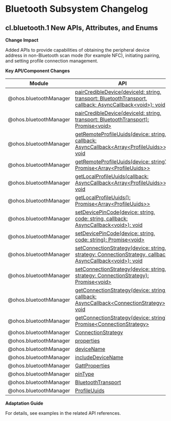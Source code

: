 # Bluetooth Subsystem Changelog

## cl.bluetooth.1 New APIs, Attributes, and Enums

**Change Impact**

Added APIs to provide capabilities of obtaining the peripheral device address in non-Bluetooth scan mode (for example NFC), initiating pairing, and setting profile connection management.

**Key API/Component Changes**

| Module        |API                                                |
| ------------- |-------------------------------------------------------- |
|@ohos.bluetoothManager| [pairCredibleDevice(deviceId: string, transport: BluetoothTransport, callback: AsyncCallback&lt;void&gt;): void](../../../application-dev/reference/apis/js-apis-bluetoothManager.md#bluetoothmanagerpaircredibledevice10)    |
|@ohos.bluetoothManager| [pairCredibleDevice(deviceId: string, transport: BluetoothTransport): Promise&lt;void&gt;](../../../application-dev/reference/apis/js-apis-bluetoothManager.md#bluetoothmanagerpaircredibledevice10-1)    |
|@ohos.bluetoothManager| [getRemoteProfileUuids(device: string, callback: AsyncCallback&lt;Array&lt;ProfileUuids&gt;&gt;): void](../../../application-dev/reference/apis/js-apis-bluetoothManager.md#bluetoothmanagergetremoteprofileuuids10)    |
|@ohos.bluetoothManager| [getRemoteProfileUuids(device: string): Promise&lt;Array&lt;ProfileUuids&gt;&gt;](../../../application-dev/reference/apis/js-apis-bluetoothManager.md#bluetoothmanagergetremoteprofileuuids10-1)    |
|@ohos.bluetoothManager| [getLocalProfileUuids(callback: AsyncCallback&lt;Array&lt;ProfileUuids&gt;&gt;): void](../../../application-dev/reference/apis/js-apis-bluetoothManager.md#bluetoothmanagergetlocalprofileuuids10)    |
|@ohos.bluetoothManager| [getLocalProfileUuids(): Promise&lt;Array&lt;ProfileUuids&gt;&gt;](../../../application-dev/reference/apis/js-apis-bluetoothManager.md#bluetoothmanagergetlocalprofileuuids10-1)    |
|@ohos.bluetoothManager| [setDevicePinCode(device: string, code: string, callback: AsyncCallback&lt;void&gt;): void](../../../application-dev/reference/apis/js-apis-bluetoothManager.md#bluetoothmanagersetdevicepincode10)    |
|@ohos.bluetoothManager| [setDevicePinCode(device: string, code: string): Promise&lt;void&gt;](../../../application-dev/reference/apis/js-apis-bluetoothManager.md#bluetoothmanagersetdevicepincode10-1)    |
|@ohos.bluetoothManager| [setConnectionStrategy(device: string, strategy: ConnectionStrategy, callback: AsyncCallback&lt;void&gt;): void](../../../application-dev/reference/apis/js-apis-bluetoothManager.md#bluetoothmanagersetconnectionstrategy10)|
|@ohos.bluetoothManager| [setConnectionStrategy(device: string, strategy: ConnectionStrategy): Promise&lt;void&gt;](../../../application-dev/reference/apis/js-apis-bluetoothManager.md#bluetoothmanagersetconnectionstrategy10-1) |
|@ohos.bluetoothManager| [getConnectionStrategy(device: string, callback: AsyncCallback&lt;ConnectionStrategy&gt;): void](../../../application-dev/reference/apis/js-apis-bluetoothManager.md#bluetoothmanagergetconnectionstrategy10)|
|@ohos.bluetoothManager| [getConnectionStrategy(device: string): Promise&lt;ConnectionStrategy&gt;](../../../application-dev/reference/apis/js-apis-bluetoothManager.md#bluetoothmanagergetconnectionstrategy10-1) |
|@ohos.bluetoothManager|[ConnectionStrategy](../../../application-dev/reference/apis/js-apis-bluetoothManager.md#connectionstrategy10)|
|@ohos.bluetoothManager|[properties](../../../application-dev/reference/apis/js-apis-bluetoothManager.md#blecharacteristic)|
|@ohos.bluetoothManager|[deviceName](../../../application-dev/reference/apis/js-apis-bluetoothManager.md#scanresult)|
|@ohos.bluetoothManager|[includeDeviceName](../../../application-dev/reference/apis/js-apis-bluetoothManager.md#advertisedata)|
|@ohos.bluetoothManager|[GattProperties](../../../application-dev/reference/apis/js-apis-bluetoothManager.md#gattproperties10)|
|@ohos.bluetoothManager|[pinType](../../../application-dev/reference/apis/js-apis-bluetoothManager.md#pintype10)|
|@ohos.bluetoothManager|[BluetoothTransport](../../../application-dev/reference/apis/js-apis-bluetoothManager.md#bluetoothtransport10)|
|@ohos.bluetoothManager|[ProfileUuids](../../../application-dev/reference/apis/js-apis-bluetoothManager.md#profileuuids10)|

**Adaptation Guide**

For details, see examples in the related API references.
